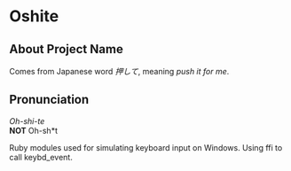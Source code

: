 # Oshite

## About Project Name
Comes from Japanese word *押して*, meaning *push it for me*.

## Pronunciation
*Oh-shi-te*  
**NOT** Oh-sh\*t



Ruby modules used for simulating keyboard input on Windows. Using ffi to call keybd_event.
